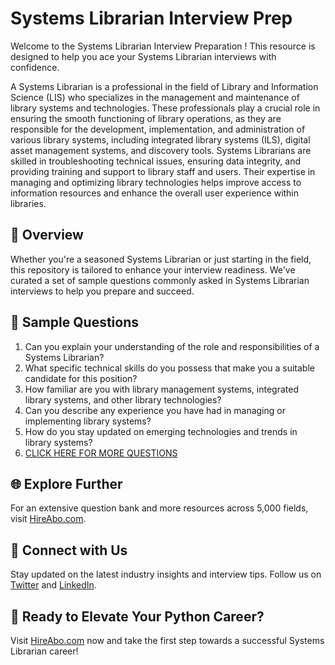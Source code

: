 # Systems Librarian Interview Prep

Welcome to the Systems Librarian Interview Preparation ! This resource is designed to help you ace your Systems Librarian interviews with confidence.

A Systems Librarian is a professional in the field of Library and Information Science (LIS) who specializes in the management and maintenance of library systems and technologies. These professionals play a crucial role in ensuring the smooth functioning of library operations, as they are responsible for the development, implementation, and administration of various library systems, including integrated library systems (ILS), digital asset management systems, and discovery tools. Systems Librarians are skilled in troubleshooting technical issues, ensuring data integrity, and providing training and support to library staff and users. Their expertise in managing and optimizing library technologies helps improve access to information resources and enhance the overall user experience within libraries.

## 🚀 Overview

Whether you're a seasoned Systems Librarian or just starting in the field, this repository is tailored to enhance your interview readiness. We've curated a set of sample questions commonly asked in Systems Librarian interviews to help you prepare and succeed.

## 📝 Sample Questions

1. Can you explain your understanding of the role and responsibilities of a Systems Librarian?
2. What specific technical skills do you possess that make you a suitable candidate for this position?
3. How familiar are you with library management systems, integrated library systems, and other library technologies?
4. Can you describe any experience you have had in managing or implementing library systems?
5. How do you stay updated on emerging technologies and trends in library systems?
6. [CLICK HERE FOR MORE QUESTIONS](https://hireabo.com/job/18_0_29/Systems%20Librarian)

## 🌐 Explore Further

For an extensive question bank and more resources across 5,000 fields, visit [HireAbo.com](https://www.hireabo.com).

## 📱 Connect with Us

Stay updated on the latest industry insights and interview tips. Follow us on [Twitter](https://twitter.com/hireabo) and [LinkedIn](https://www.linkedin.com/in/hire-abo-3609972a8/).

## 🚀 Ready to Elevate Your Python Career?

Visit [HireAbo.com](https://www.hireabo.com) now and take the first step towards a successful Systems Librarian career!